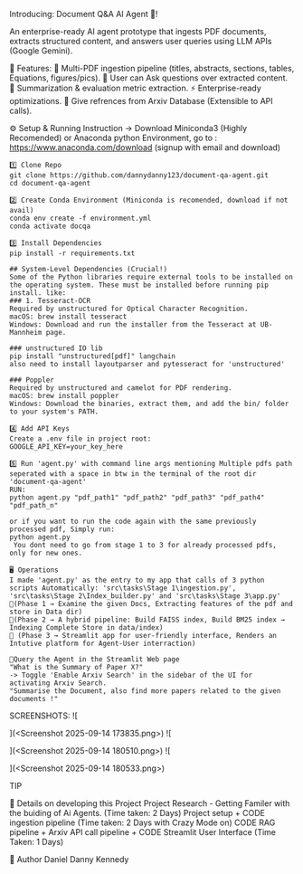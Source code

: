 Introducing: Document Q&A AI Agent 📄!

An enterprise-ready AI agent prototype that ingests PDF documents, extracts structured content, and answers user queries using LLM APIs (Google Gemini).

🚀 Features:
    📂 Multi-PDF ingestion pipeline (titles, abstracts, sections, tables, Equations, figures/pics).
    🤖 User can Ask questions over extracted content.
    📝 Summarization & evaluation metric extraction.
    ⚡ Enterprise-ready optimizations.
    🔌 Give refrences from Arxiv Database (Extensible to API calls).

⚙️ Setup & Running Instruction
    -> Download Miniconda3 (Highly Recomended) or Anaconda python Environment, go to : https://www.anaconda.com/download (signup  with email and download)

    1️⃣ Clone Repo 
    git clone https://github.com/dannydanny123/document-qa-agent.git
    cd document-qa-agent

    2️⃣ Create Conda Environment (Miniconda is recomended, download if not avail)
    conda env create -f environment.yml
    conda activate docqa

    3️⃣ Install Dependencies
    pip install -r requirements.txt

    ## System-Level Dependencies (Crucial!)
    Some of the Python libraries require external tools to be installed on the operating system. These must be installed before running pip install. like:
    ### 1. Tesseract-OCR
    Required by unstructured for Optical Character Recognition.
    macOS: brew install tesseract
    Windows: Download and run the installer from the Tesseract at UB-Mannheim page.

    ### unstructured IO lib
    pip install "unstructured[pdf]" langchain
    also need to install layoutparser and pytesseract for 'unstructured'

    ### Poppler
    Required by unstructured and camelot for PDF rendering.
    macOS: brew install poppler
    Windows: Download the binaries, extract them, and add the bin/ folder to your system's PATH.

    4️⃣ Add API Keys
    Create a .env file in project root:
    GOOGLE_API_KEY=your_key_here

    5️⃣ Run 'agent.py' with command line args mentioning Multiple pdfs path seperated with a space in btw in the terminal of the root dir 'document-qa-agent'
    RUN:
    python agent.py "pdf_path1" "pdf_path2" "pdf_path3" "pdf_path4" "pdf_path_n"

    or if you want to run the code again with the same previously processed pdf, Simply run: 
    python agent.py
     You dont need to go from stage 1 to 3 for already processed pdfs, only for new ones.

    🖥️ Operations
    I made 'agent.py' as the entry to my app that calls of 3 python scripts Automatically: 'src\tasks\Stage 1\ingestion.py', 'src\tasks\Stage 2\Index_builder.py' and 'src\tasks\Stage 3\app.py'
    🚀(Phase 1 → Examine the given Docs, Extracting features of the pdf and store in Data dir)
    🚀(Phase 2 → A hybrid pipeline: Build FAISS index, Build BM25 index → Indexing Complete Store in data/index)
    🚀 (Phase 3 → Streamlit app for user-friendly interface, Renders an Intutive platform for Agent-User interraction)
    
    🔌Query the Agent in the Streamlit Web page
    "What is the Summary of Paper X?"
    -> Toggle 'Enable Arxiv Search' in the sidebar of the UI for activating Arxiv Search.
    "Summarise the Document, also find more papers related to the given documents !"

SCREENSHOTS: 
![
    
](<Screenshot 2025-09-14 173835.png>) ![
    
](<Screenshot 2025-09-14 180510.png>) ![
    
](<Screenshot 2025-09-14 180533.png>)

TIP


🔮 Details on developing this Project
    Project Research - Getting Familer with the buiding of Ai Agents. (Time taken: 2 Days)
    Project setup + CODE ingestion pipeline (Time taken: 2 Days with Crazy Mode on)
    CODE RAG pipeline + Arxiv API call pipeline + CODE Streamlit User Interface (Time Taken: 1 Days)

👤 Author
    Daniel Danny Kennedy